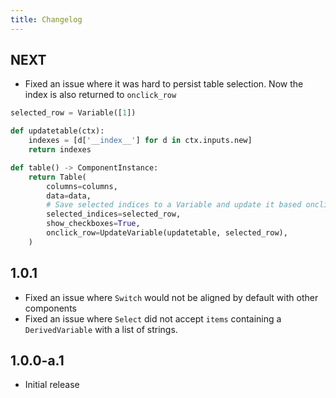 ```yaml
---
title: Changelog
---
```


## NEXT

-   Fixed an issue where it was hard to persist table selection. Now the index is also returned to `onclick_row`

```python
selected_row = Variable([1])

def updatetable(ctx):
    indexes = [d['__index__'] for d in ctx.inputs.new]
    return indexes

def table() -> ComponentInstance:
    return Table(
        columns=columns,
        data=data,
        # Save selected indices to a Variable and update it based onclick_row
        selected_indices=selected_row,
        show_checkboxes=True,
        onclick_row=UpdateVariable(updatetable, selected_row),
    )
```

## 1.0.1

-   Fixed an issue where `Switch` would not be aligned by default with other components
-   Fixed an issue where `Select` did not accept `items` containing a `DerivedVariable` with a list of strings.
## 1.0.0-a.1

-   Initial release
